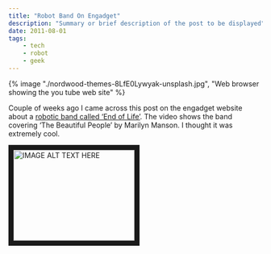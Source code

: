 ```yaml
---
title: "Robot Band On Engadget"
description: "Summary or brief description of the post to be displayed"
date: 2011-08-01
tags: 
    - tech
    - robot
    - geek
---
```


{% image "./nordwood-themes-8LfE0Lywyak-unsplash.jpg", "Web browser showing the you tube web site" %}

Couple of weeks ago I came across this post on the engadget website about a [robotic band called ‘End of Life’](https://www.engadget.com/2011/07/18/robot-band-covers-marilyn-manson-renders-sullen-teenagers-obsol/). 
The video shows the band covering ‘The Beautiful People’ by Marilyn Manson. I thought it was extremely cool.

<!--more-->

<a href="http://www.youtube.com/watch?feature=player_embedded&v=9QMtDyvAzVw
" target="_blank"><img src="http://img.youtube.com/vi/9QMtDyvAzVw/0.jpg" 
alt="IMAGE ALT TEXT HERE" width="240" height="180" border="10" /></a>